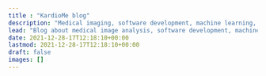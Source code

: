 ```yaml
---
title : "KardioMe blog"
description: "Medical imaging, software development, machine learning, and human hearts."
lead: "Blog about medical image analysis, software development, machine learning, and human hearts."
date: 2021-12-28-17T12:18:10+00:00
lastmod: 2021-12-28-17T12:18:10+00:00
draft: false
images: []
---
```

